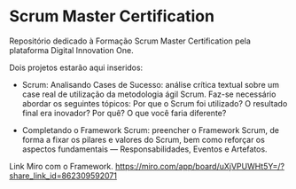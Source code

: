# Scrum Master Certification
Repositório dedicado à Formação Scrum Master Certification pela plataforma Digital Innovation One.

Dois projetos estarão aqui inseridos:
* Scrum: Analisando Cases de Sucesso: análise crítica textual sobre um case real de utilização da metodologia ágil Scrum. Faz-se necessário abordar os seguintes tópicos: Por que o Scrum foi utilizado? O resultado final era inovador? Por quê? O que você faria diferente?

* Completando o Framework Scrum: preencher o Framework Scrum, de forma a fixar os pilares e valores do Scrum, bem como reforçar os aspectos fundamentais — Responsabilidades, Eventos e Artefatos.

Link Miro com o Framework.
https://miro.com/app/board/uXjVPUWHt5Y=/?share_link_id=862309592071

